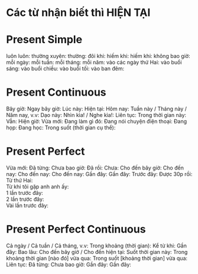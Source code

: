 # Các từ nhận biết thì HIỆN TẠI
# Present Simple
luôn luôn: 
thường xuyên: 
thường: 
đôi khi: 
hiếm khi: 
hiếm khi: 
không bao giờ: 
mỗi ngày: 
mỗi tuần: 
mỗi tháng: 
mỗi năm: 
vào các ngày thứ Hai: 
vào buổi sáng: 
vào buổi chiều: 
vào buổi tối: 
vào ban đêm: 

# Present Continuous
Bây giờ: 
Ngay bây giờ: 
Lúc này: 
Hiện tại: 
Hôm nay: 
Tuần này / Tháng này / Năm nay, v.v: 
Dạo này: 
Nhìn kìa! / Nghe kìa!: 
Liên tục: 
Trong thời gian này: 
Vẫn: 
Hiện giờ: 
Vừa mới: 
Đang làm gì đó: 
Đang nói chuyện điện thoại: 
Đang họp: 
Đang học: 
Trong suốt (thời gian cụ thể): 

# Present Perfect
Vừa mới: 
Đã từng: 
Chưa bao giờ: 
Đã rồi: 
Chưa: 
Cho đến bây giờ: 
Cho đến nay: 
Cho đến nay: 
Cho đến nay: 
Gần đây: 
Gần đây: 
Trước đây: 
Được 30p rồi:     
Từ thứ Hai:    
Từ khi tôi gặp anh anh ấy:                    
1 lần trước đây:      
2 lần trước đây:     
Vài lần trước đây:

# Present Perfect Continuous
Cả ngày / Cả tuần / Cả tháng, v.v: 
Trong khoảng (thời gian): 
Kể từ khi: 
Gần đây: 
Bao lâu: 
Cho đến bây giờ / Cho đến hiện tại: 
Suốt thời gian này: 
Trong khoảng thời gian [nào đó] vừa qua: 
Trong suốt [khoảng thời gian] vừa qua: 
Liên tục: 
Đã từng: 
Chưa bao giờ: 
Gần đây: 
Gần đây: 